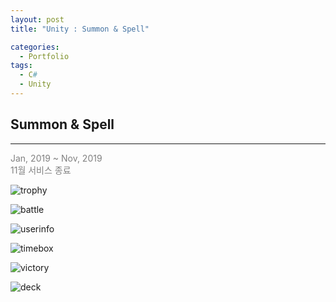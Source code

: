 ```yaml
---
layout: post
title: "Unity : Summon & Spell"

categories:
  - Portfolio
tags:
  - C#
  - Unity
---
```


## Summon & Spell  
***    
<span style="color:gray">Jan, 2019 ~ Nov, 2019</span>  
<span style="color:gray">11월 서비스 종료</span>

![trophy](https://drive.google.com/uc?id=1iDpyRgHJU_UYruBoO7aijlHD29rNgV4h)  

![battle](https://drive.google.com/uc?id=1p0JMo7nBoWEhepHamrb2g1zldyrYO3Dj)  

![userinfo](https://drive.google.com/uc?id=1vBPHdD2Syh7IBCGJPsaDR04_uxjW8iLO)  

![timebox](https://drive.google.com/uc?id=1Aq5bAhRZ4NRscnfrqvJkri0WqHtGtsZw)  

![victory](https://drive.google.com/uc?id=1yeOvUs-nnwWWu9fPuQLqetuP2X45YeCO)  

![deck](https://drive.google.com/uc?id=1HSDDpwx8kuRT3fVmxnWNg4ue-cLgskY3)
  
